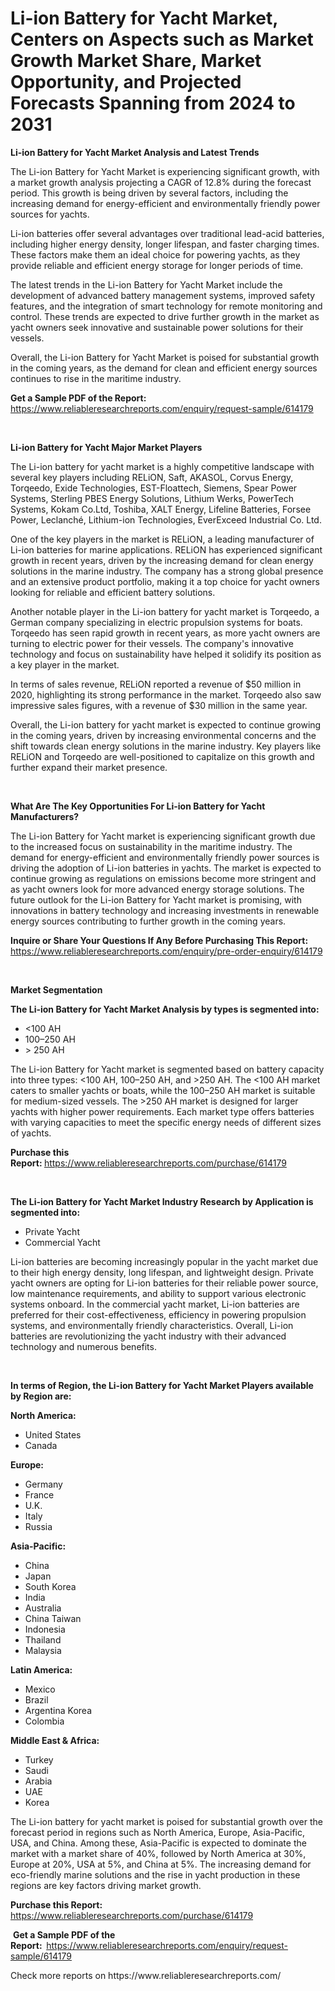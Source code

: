 <p><h1>Li-ion Battery for Yacht Market, Centers on Aspects such as Market Growth Market Share, Market Opportunity, and Projected Forecasts Spanning from 2024 to 2031</h1></p><p><strong>Li-ion Battery for Yacht Market Analysis and Latest Trends</strong></p>
<p><p>The Li-ion Battery for Yacht Market is experiencing significant growth, with a market growth analysis projecting a CAGR of 12.8% during the forecast period. This growth is being driven by several factors, including the increasing demand for energy-efficient and environmentally friendly power sources for yachts.</p><p>Li-ion batteries offer several advantages over traditional lead-acid batteries, including higher energy density, longer lifespan, and faster charging times. These factors make them an ideal choice for powering yachts, as they provide reliable and efficient energy storage for longer periods of time.</p><p>The latest trends in the Li-ion Battery for Yacht Market include the development of advanced battery management systems, improved safety features, and the integration of smart technology for remote monitoring and control. These trends are expected to drive further growth in the market as yacht owners seek innovative and sustainable power solutions for their vessels.</p><p>Overall, the Li-ion Battery for Yacht Market is poised for substantial growth in the coming years, as the demand for clean and efficient energy sources continues to rise in the maritime industry.</p></p>
<p><strong>Get a Sample PDF of the Report:&nbsp;</strong> <a href="https://www.reliableresearchreports.com/enquiry/request-sample/614179">https://www.reliableresearchreports.com/enquiry/request-sample/614179</a></p>
<p>&nbsp;</p>
<p><strong>Li-ion Battery for Yacht Major Market Players</strong></p>
<p><p>The Li-ion battery for yacht market is a highly competitive landscape with several key players including RELiON, Saft, AKASOL, Corvus Energy, Torqeedo, Exide Technologies, EST-Floattech, Siemens, Spear Power Systems, Sterling PBES Energy Solutions, Lithium Werks, PowerTech Systems, Kokam Co.Ltd, Toshiba, XALT Energy, Lifeline Batteries, Forsee Power, Leclanché, Lithium-ion Technologies, EverExceed Industrial Co. Ltd.</p><p>One of the key players in the market is RELiON, a leading manufacturer of Li-ion batteries for marine applications. RELiON has experienced significant growth in recent years, driven by the increasing demand for clean energy solutions in the marine industry. The company has a strong global presence and an extensive product portfolio, making it a top choice for yacht owners looking for reliable and efficient battery solutions.</p><p>Another notable player in the Li-ion battery for yacht market is Torqeedo, a German company specializing in electric propulsion systems for boats. Torqeedo has seen rapid growth in recent years, as more yacht owners are turning to electric power for their vessels. The company's innovative technology and focus on sustainability have helped it solidify its position as a key player in the market.</p><p>In terms of sales revenue, RELiON reported a revenue of $50 million in 2020, highlighting its strong performance in the market. Torqeedo also saw impressive sales figures, with a revenue of $30 million in the same year.</p><p>Overall, the Li-ion battery for yacht market is expected to continue growing in the coming years, driven by increasing environmental concerns and the shift towards clean energy solutions in the marine industry. Key players like RELiON and Torqeedo are well-positioned to capitalize on this growth and further expand their market presence.</p></p>
<p>&nbsp;</p>
<p><strong>What Are The Key Opportunities For Li-ion Battery for Yacht Manufacturers?</strong></p>
<p><p>The Li-ion Battery for Yacht market is experiencing significant growth due to the increased focus on sustainability in the maritime industry. The demand for energy-efficient and environmentally friendly power sources is driving the adoption of Li-ion batteries in yachts. The market is expected to continue growing as regulations on emissions become more stringent and as yacht owners look for more advanced energy storage solutions. The future outlook for the Li-ion Battery for Yacht market is promising, with innovations in battery technology and increasing investments in renewable energy sources contributing to further growth in the coming years.</p></p>
<p><strong>Inquire or Share Your Questions If Any Before Purchasing This Report:</strong> <a href="https://www.reliableresearchreports.com/enquiry/pre-order-enquiry/614179">https://www.reliableresearchreports.com/enquiry/pre-order-enquiry/614179</a></p>
<p>&nbsp;</p>
<p><strong>Market Segmentation</strong></p>
<p><strong>The Li-ion Battery for Yacht Market Analysis by types is segmented into:</strong></p>
<p><ul><li><100 AH</li><li>100–250 AH</li><li>> 250 AH</li></ul></p>
<p><p>The Li-ion Battery for Yacht market is segmented based on battery capacity into three types: <100 AH, 100–250 AH, and >250 AH. The <100 AH market caters to smaller yachts or boats, while the 100–250 AH market is suitable for medium-sized vessels. The >250 AH market is designed for larger yachts with higher power requirements. Each market type offers batteries with varying capacities to meet the specific energy needs of different sizes of yachts.</p></p>
<p><strong>Purchase this Report:&nbsp;</strong><a href="https://www.reliableresearchreports.com/purchase/614179">https://www.reliableresearchreports.com/purchase/614179</a></p>
<p>&nbsp;</p>
<p><strong>The Li-ion Battery for Yacht Market Industry Research by Application is segmented into:</strong></p>
<p><ul><li>Private Yacht</li><li>Commercial Yacht</li></ul></p>
<p><p>Li-ion batteries are becoming increasingly popular in the yacht market due to their high energy density, long lifespan, and lightweight design. Private yacht owners are opting for Li-ion batteries for their reliable power source, low maintenance requirements, and ability to support various electronic systems onboard. In the commercial yacht market, Li-ion batteries are preferred for their cost-effectiveness, efficiency in powering propulsion systems, and environmentally friendly characteristics. Overall, Li-ion batteries are revolutionizing the yacht industry with their advanced technology and numerous benefits.</p></p>
<p>&nbsp;</p>
<p><strong>In terms of Region, the Li-ion Battery for Yacht Market Players available by Region are:</strong></p>
<p>
    <p> <strong> North America: </strong>
        <ul>
            <li>United States</li>
            <li>Canada</li>
        </ul>
        </p> 
    <p> <strong> Europe: </strong>
        <ul>
            <li>Germany</li>
            <li>France</li>
            <li>U.K.</li>
            <li>Italy</li>
            <li>Russia</li>
        </ul>
        </p> 
    <p> <strong> Asia-Pacific: </strong>
        <ul>
            <li>China</li>
            <li>Japan</li>
            <li>South Korea</li>
            <li>India</li>
            <li>Australia</li>
            <li>China Taiwan</li>
            <li>Indonesia</li>
            <li>Thailand</li>
            <li>Malaysia</li>
        </ul>
        </p> 
    <p> <strong> Latin America: </strong>
        <ul>
            <li>Mexico</li>
            <li>Brazil</li>
            <li>Argentina Korea</li>
            <li>Colombia</li>
        </ul>
        </p> 
    <p> <strong> Middle East & Africa: </strong>
        <ul>
            <li>Turkey</li>
            <li>Saudi</li>
            <li>Arabia</li>
            <li>UAE</li>
            <li>Korea</li>
        </ul>
    </p>
    </p>
<p><p>The Li-ion battery for yacht market is poised for substantial growth over the forecast period in regions such as North America, Europe, Asia-Pacific, USA, and China. Among these, Asia-Pacific is expected to dominate the market with a market share of 40%, followed by North America at 30%, Europe at 20%, USA at 5%, and China at 5%. The increasing demand for eco-friendly marine solutions and the rise in yacht production in these regions are key factors driving market growth.</p></p>
<p><strong>Purchase this Report: </strong><a href="https://www.reliableresearchreports.com/purchase/614179">https://www.reliableresearchreports.com/purchase/614179</a></p>
<p>&nbsp;<strong>Get a Sample PDF of the Report:&nbsp;&nbsp;</strong><a href="https://www.reliableresearchreports.com/enquiry/request-sample/614179">https://www.reliableresearchreports.com/enquiry/request-sample/614179</a></p>
<p><strong></strong></p>
<p>Check more reports on https://www.reliableresearchreports.com/</p>